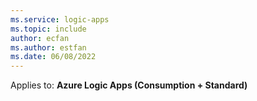 ```yaml
---
ms.service: logic-apps
ms.topic: include
author: ecfan
ms.author: estfan
ms.date: 06/08/2022
---
```


Applies to: **Azure Logic Apps (Consumption + Standard)**
